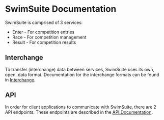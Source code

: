 # SwimSuite Documentation

SwimSuite is comprised of 3 services:
* Enter - For competition entries
* Race - For competition management
* Result - For competition results

## Interchange
To transfer (interchange) data between services, SwimSuite uses its own, open, data format.
Documentation for the interchange formats can be found in [Interchange](Interchange/Intro.md).

## API
In order for client applications to communicate with SwimSuite, there are 2 API endpoints.
These endpoints are described in the [API Documentation](API/Intro.md).
